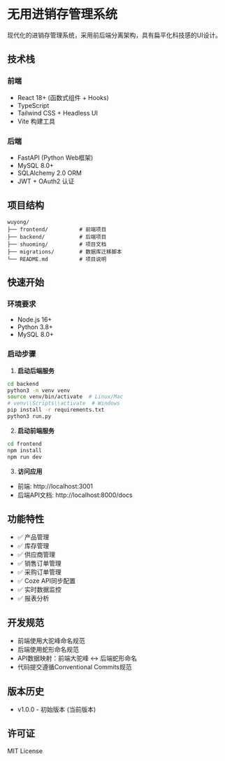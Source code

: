 # 无用进销存管理系统

现代化的进销存管理系统，采用前后端分离架构，具有扁平化科技感的UI设计。

## 技术栈

### 前端
- React 18+ (函数式组件 + Hooks)
- TypeScript
- Tailwind CSS + Headless UI
- Vite 构建工具

### 后端
- FastAPI (Python Web框架)
- MySQL 8.0+
- SQLAlchemy 2.0 ORM
- JWT + OAuth2 认证

## 项目结构

```
wuyong/
├── frontend/          # 前端项目
├── backend/           # 后端项目
├── shuoming/          # 项目文档
├── migrations/        # 数据库迁移脚本
└── README.md          # 项目说明
```

## 快速开始

### 环境要求
- Node.js 16+
- Python 3.8+
- MySQL 8.0+

### 启动步骤

1. **启动后端服务**
```bash
cd backend
python3 -m venv venv
source venv/bin/activate  # Linux/Mac
# venv\\Scripts\\activate  # Windows
pip install -r requirements.txt
python3 run.py
```

2. **启动前端服务**
```bash
cd frontend
npm install
npm run dev
```

3. **访问应用**
- 前端: http://localhost:3001
- 后端API文档: http://localhost:8000/docs

## 功能特性

- ✅ 产品管理
- ✅ 库存管理
- ✅ 供应商管理
- ✅ 销售订单管理
- ✅ 采购订单管理
- ✅ Coze API同步配置
- ✅ 实时数据监控
- ✅ 报表分析

## 开发规范

- 前端使用大驼峰命名规范
- 后端使用蛇形命名规范
- API数据映射：前端大驼峰 ↔ 后端蛇形命名
- 代码提交遵循Conventional Commits规范

## 版本历史

- v1.0.0 - 初始版本 (当前版本)

## 许可证

MIT License